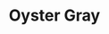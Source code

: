 ---
language: id
layout: product-item
title: Oyster Gray
description: Description in &amp; Oyster Gray
keyword: keyword in Oyster Gray
image: /images/Polished-Oyster-Gray.jpg
sub-title: Polished Side
article-1: Polished Side <br>Sizes are not limited to what is featured bellow, we provide "cut to size" services.
title-right: Oyster Gray
article-right: Oyster Gray
title-2: Oyster Gray
article-2: Oyster Gray
article-3: Oyster Gray
alt-slide1: Oyster Gray
alt-slide2: Oyster Gray
alt-slide3: Oyster Gray
slide1: /images/Polished-Oyster-Gray.jpg
slide2: /images/Polished-Oyster-Gray.jpg
slide3: /images/Polished-Oyster-Gray.jpg
---